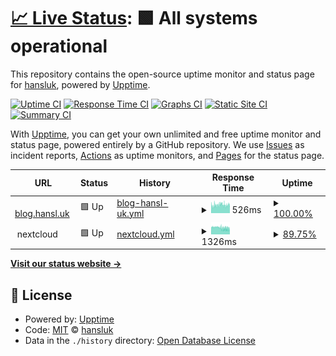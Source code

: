 # [📈 Live Status](https://hansluk.github.io/status): <!--live status--> **🟩 All systems operational**

This repository contains the open-source uptime monitor and status page for [hansluk](https://hansluk.github.io/status), powered by [Upptime](https://github.com/upptime/upptime).

[![Uptime CI](https://github.com/hansluk/status/workflows/Uptime%20CI/badge.svg)](https://github.com/hansluk/status/actions?query=workflow%3A%22Uptime+CI%22)
[![Response Time CI](https://github.com/hansluk/status/workflows/Response%20Time%20CI/badge.svg)](https://github.com/hansluk/status/actions?query=workflow%3A%22Response+Time+CI%22)
[![Graphs CI](https://github.com/hansluk/status/workflows/Graphs%20CI/badge.svg)](https://github.com/hansluk/status/actions?query=workflow%3A%22Graphs+CI%22)
[![Static Site CI](https://github.com/hansluk/status/workflows/Static%20Site%20CI/badge.svg)](https://github.com/hansluk/status/actions?query=workflow%3A%22Static+Site+CI%22)
[![Summary CI](https://github.com/hansluk/status/workflows/Summary%20CI/badge.svg)](https://github.com/hansluk/status/actions?query=workflow%3A%22Summary+CI%22)

With [Upptime](https://upptime.js.org), you can get your own unlimited and free uptime monitor and status page, powered entirely by a GitHub repository. We use [Issues](https://github.com/hansluk/status/issues) as incident reports, [Actions](https://github.com/hansluk/status/actions) as uptime monitors, and [Pages](https://hansluk.github.io/status) for the status page.

<!--start: status pages-->
<!-- This summary is generated by Upptime (https://github.com/upptime/upptime) -->
<!-- Do not edit this manually, your changes will be overwritten -->
<!-- prettier-ignore -->
| URL | Status | History | Response Time | Uptime |
| --- | ------ | ------- | ------------- | ------ |
| <img alt="" src="https://icons.duckduckgo.com/ip3/blog.hansl.uk.ico" height="13"> [blog.hansl.uk](https://blog.hansl.uk) | 🟩 Up | [blog-hansl-uk.yml](https://github.com/hansluk/status/commits/HEAD/history/blog-hansl-uk.yml) | <details><summary><img alt="Response time graph" src="./graphs/blog-hansl-uk/response-time-week.png" height="20"> 526ms</summary><br><a href="https://hansluk.github.io/status/history/blog-hansl-uk"><img alt="Response time 459" src="https://img.shields.io/endpoint?url=https%3A%2F%2Fraw.githubusercontent.com%2Fhansluk%2Fstatus%2FHEAD%2Fapi%2Fblog-hansl-uk%2Fresponse-time.json"></a><br><a href="https://hansluk.github.io/status/history/blog-hansl-uk"><img alt="24-hour response time 556" src="https://img.shields.io/endpoint?url=https%3A%2F%2Fraw.githubusercontent.com%2Fhansluk%2Fstatus%2FHEAD%2Fapi%2Fblog-hansl-uk%2Fresponse-time-day.json"></a><br><a href="https://hansluk.github.io/status/history/blog-hansl-uk"><img alt="7-day response time 526" src="https://img.shields.io/endpoint?url=https%3A%2F%2Fraw.githubusercontent.com%2Fhansluk%2Fstatus%2FHEAD%2Fapi%2Fblog-hansl-uk%2Fresponse-time-week.json"></a><br><a href="https://hansluk.github.io/status/history/blog-hansl-uk"><img alt="30-day response time 546" src="https://img.shields.io/endpoint?url=https%3A%2F%2Fraw.githubusercontent.com%2Fhansluk%2Fstatus%2FHEAD%2Fapi%2Fblog-hansl-uk%2Fresponse-time-month.json"></a><br><a href="https://hansluk.github.io/status/history/blog-hansl-uk"><img alt="1-year response time 464" src="https://img.shields.io/endpoint?url=https%3A%2F%2Fraw.githubusercontent.com%2Fhansluk%2Fstatus%2FHEAD%2Fapi%2Fblog-hansl-uk%2Fresponse-time-year.json"></a></details> | <details><summary><a href="https://hansluk.github.io/status/history/blog-hansl-uk">100.00%</a></summary><a href="https://hansluk.github.io/status/history/blog-hansl-uk"><img alt="All-time uptime 91.36%" src="https://img.shields.io/endpoint?url=https%3A%2F%2Fraw.githubusercontent.com%2Fhansluk%2Fstatus%2FHEAD%2Fapi%2Fblog-hansl-uk%2Fuptime.json"></a><br><a href="https://hansluk.github.io/status/history/blog-hansl-uk"><img alt="24-hour uptime 100.00%" src="https://img.shields.io/endpoint?url=https%3A%2F%2Fraw.githubusercontent.com%2Fhansluk%2Fstatus%2FHEAD%2Fapi%2Fblog-hansl-uk%2Fuptime-day.json"></a><br><a href="https://hansluk.github.io/status/history/blog-hansl-uk"><img alt="7-day uptime 100.00%" src="https://img.shields.io/endpoint?url=https%3A%2F%2Fraw.githubusercontent.com%2Fhansluk%2Fstatus%2FHEAD%2Fapi%2Fblog-hansl-uk%2Fuptime-week.json"></a><br><a href="https://hansluk.github.io/status/history/blog-hansl-uk"><img alt="30-day uptime 99.89%" src="https://img.shields.io/endpoint?url=https%3A%2F%2Fraw.githubusercontent.com%2Fhansluk%2Fstatus%2FHEAD%2Fapi%2Fblog-hansl-uk%2Fuptime-month.json"></a><br><a href="https://hansluk.github.io/status/history/blog-hansl-uk"><img alt="1-year uptime 99.97%" src="https://img.shields.io/endpoint?url=https%3A%2F%2Fraw.githubusercontent.com%2Fhansluk%2Fstatus%2FHEAD%2Fapi%2Fblog-hansl-uk%2Fuptime-year.json"></a></details>
| <img alt="" src="https://icons.duckduckgo.com/ip3/null.ico" height="13"> nextcloud | 🟩 Up | [nextcloud.yml](https://github.com/hansluk/status/commits/HEAD/history/nextcloud.yml) | <details><summary><img alt="Response time graph" src="./graphs/nextcloud/response-time-week.png" height="20"> 1326ms</summary><br><a href="https://hansluk.github.io/status/history/nextcloud"><img alt="Response time 1458" src="https://img.shields.io/endpoint?url=https%3A%2F%2Fraw.githubusercontent.com%2Fhansluk%2Fstatus%2FHEAD%2Fapi%2Fnextcloud%2Fresponse-time.json"></a><br><a href="https://hansluk.github.io/status/history/nextcloud"><img alt="24-hour response time 1196" src="https://img.shields.io/endpoint?url=https%3A%2F%2Fraw.githubusercontent.com%2Fhansluk%2Fstatus%2FHEAD%2Fapi%2Fnextcloud%2Fresponse-time-day.json"></a><br><a href="https://hansluk.github.io/status/history/nextcloud"><img alt="7-day response time 1326" src="https://img.shields.io/endpoint?url=https%3A%2F%2Fraw.githubusercontent.com%2Fhansluk%2Fstatus%2FHEAD%2Fapi%2Fnextcloud%2Fresponse-time-week.json"></a><br><a href="https://hansluk.github.io/status/history/nextcloud"><img alt="30-day response time 1403" src="https://img.shields.io/endpoint?url=https%3A%2F%2Fraw.githubusercontent.com%2Fhansluk%2Fstatus%2FHEAD%2Fapi%2Fnextcloud%2Fresponse-time-month.json"></a><br><a href="https://hansluk.github.io/status/history/nextcloud"><img alt="1-year response time 1460" src="https://img.shields.io/endpoint?url=https%3A%2F%2Fraw.githubusercontent.com%2Fhansluk%2Fstatus%2FHEAD%2Fapi%2Fnextcloud%2Fresponse-time-year.json"></a></details> | <details><summary><a href="https://hansluk.github.io/status/history/nextcloud">89.75%</a></summary><a href="https://hansluk.github.io/status/history/nextcloud"><img alt="All-time uptime 96.11%" src="https://img.shields.io/endpoint?url=https%3A%2F%2Fraw.githubusercontent.com%2Fhansluk%2Fstatus%2FHEAD%2Fapi%2Fnextcloud%2Fuptime.json"></a><br><a href="https://hansluk.github.io/status/history/nextcloud"><img alt="24-hour uptime 65.11%" src="https://img.shields.io/endpoint?url=https%3A%2F%2Fraw.githubusercontent.com%2Fhansluk%2Fstatus%2FHEAD%2Fapi%2Fnextcloud%2Fuptime-day.json"></a><br><a href="https://hansluk.github.io/status/history/nextcloud"><img alt="7-day uptime 89.75%" src="https://img.shields.io/endpoint?url=https%3A%2F%2Fraw.githubusercontent.com%2Fhansluk%2Fstatus%2FHEAD%2Fapi%2Fnextcloud%2Fuptime-week.json"></a><br><a href="https://hansluk.github.io/status/history/nextcloud"><img alt="30-day uptime 97.64%" src="https://img.shields.io/endpoint?url=https%3A%2F%2Fraw.githubusercontent.com%2Fhansluk%2Fstatus%2FHEAD%2Fapi%2Fnextcloud%2Fuptime-month.json"></a><br><a href="https://hansluk.github.io/status/history/nextcloud"><img alt="1-year uptime 91.12%" src="https://img.shields.io/endpoint?url=https%3A%2F%2Fraw.githubusercontent.com%2Fhansluk%2Fstatus%2FHEAD%2Fapi%2Fnextcloud%2Fuptime-year.json"></a></details>

<!--end: status pages-->

[**Visit our status website →**](https://hansluk.github.io/status)

## 📄 License

- Powered by: [Upptime](https://github.com/upptime/upptime)
- Code: [MIT](./LICENSE) © [hansluk](https://hansluk.github.io/status)
- Data in the `./history` directory: [Open Database License](https://opendatacommons.org/licenses/odbl/1-0/)
